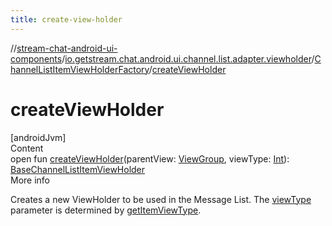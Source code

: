 ```yaml
---
title: create-view-holder
---
```

//[stream-chat-android-ui-components](../../../index.md)/[io.getstream.chat.android.ui.channel.list.adapter.viewholder](../index.md)/[ChannelListItemViewHolderFactory](index.md)/[createViewHolder](createViewHolder.md)



# createViewHolder  
[androidJvm]  
Content  
open fun [createViewHolder](createViewHolder.md)(parentView: [ViewGroup](https://developer.android.com/reference/kotlin/android/view/ViewGroup.html), viewType: [Int](https://kotlinlang.org/api/latest/jvm/stdlib/kotlin/-int/index.html)): [BaseChannelListItemViewHolder](../BaseChannelListItemViewHolder/index.md)  
More info  


Creates a new ViewHolder to be used in the Message List. The [viewType](createViewHolder.md) parameter is determined by [getItemViewType](getItemViewType.md).

  



